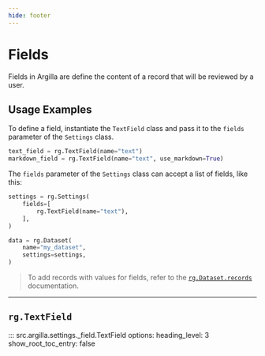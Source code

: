 ```yaml
---
hide: footer
---
```


# Fields

Fields in Argilla are define the content of a record that will be reviewed by a user.

## Usage Examples

To define a field, instantiate the `TextField` class and pass it to the `fields` parameter of the `Settings` class.

```python
text_field = rg.TextField(name="text")
markdown_field = rg.TextField(name="text", use_markdown=True)
```

The `fields` parameter of the `Settings` class can accept a list of fields, like this:

```python
settings = rg.Settings(
    fields=[
        rg.TextField(name="text"),
    ],
)

data = rg.Dataset(
    name="my_dataset",
    settings=settings,
)

```

> To add records with values for fields, refer to the [`rg.Dataset.records`](../records/records.md) documentation.

---

## `rg.TextField`

::: src.argilla.settings._field.TextField
    options:
        heading_level: 3
        show_root_toc_entry: false
